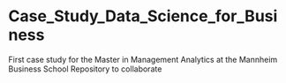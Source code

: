 # Case_Study_Data_Science_for_Business
First case study for the Master in Management Analytics at the Mannheim Business School
Repository to collaborate
